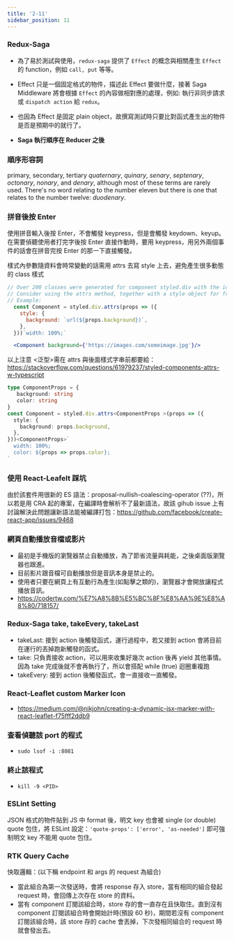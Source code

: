 ```yaml
---
title: '2-11'
sidebar_position: 11
---
```


### Redux-Saga

* 為了易於測試與使用，`redux-saga` 提供了 `Effect` 的概念與相關產生 `Effect` 的 function，例如 `call, put` 等等。

* Effect 只是一個固定格式的物件，描述此 Effect 要做什麼，接著 Saga Middleware 將會根據 `Effect` 的內容做相對應的處理，例如: 執行非同步請求或 `dispatch action` 給 `redux`。

* 也因為 Effect 是固定 plain object，故撰寫測試時只要比對函式產生出的物件是否是預期中的就行了。
* **Saga 執行順序在 Reducer 之後**



### 順序形容詞

primary, secondary, tertiary *quaternary*, *quinary*, *senary*, *septenary*, *octonary*, *nonary*, and *denary*, although most of these terms are rarely used. There's no word relating to the number eleven but there is one that relates to the number twelve: *duodenary*.


### 拼音後按 Enter

使用拼音輸入後按 Enter，不會觸發 keypress，但是會觸發 keydown、keyup。
在需要偵聽使用者打完字後按 Enter 直接作動時，要用 keypress，用另外兩個事件的話會在拼音完按 Enter 的那一下直接觸發。


樣式內參數隨資料會時常變動的話需用 attrs 去寫 style 上去，避免產生很多動態的 class 樣式

```jsx
// Over 200 classes were generated for component styled.div with the id of "sc-cNKqjZ".
// Consider using the attrs method, together with a style object for frequently changed styles.
// Example:
  const Component = styled.div.attrs(props => ({
    style: {
      background: `url(${props.background})`,
    },
  }))`width: 100%;`

  <Component background={'https://images.com/someimage.jpg'}/> 
```

以上注意 <泛型>需在 attrs 與後面樣式字串前都要給：https://stackoverflow.com/questions/61979237/styled-components-attrs-w-typescript

```ts
type ComponentProps = {
   background: string
   color: string
}
const Component = styled.div.attrs<ComponentProps >(props => ({
  style: {
    background: props.background,
  },
}))<ComponentProps>`
  width: 100%;
  color: ${props => props.color};
`
```



### 使用 React-Leafelt 踩坑

由於該套件用很新的 ES 語法：proposal-nullish-coalescing-operator (??)，所以若是用 CRA 起的專案，在編譯時會解析不了最新語法，故該 gihub issue 上有討論解決此問題讓新語法能被編譯打包：https://github.com/facebook/create-react-app/issues/9468


### 網頁自動播放音檔或影片

* 最初是手機版的瀏覽器禁止自動播放，為了節省流量與耗能，之後桌面版瀏覽器也跟進。
* 目前影片跟音檔可自動播放但是音訊本身是禁止的。
* 使用者只要在網頁上有互動行為產生(如點擊之類的)，瀏覽器才會開放讓程式播放音訊。
* https://codertw.com/%E7%A8%8B%E5%BC%8F%E8%AA%9E%E8%A8%80/718157/



### Redux-Saga take, takeEvery, takeLast

* takeLast: 接到 action 後觸發函式，運行過程中，若又接到 action 會將目前在運行的丟掉跑新觸發的函式。
* take: 只負責接收 action，可以用來收集好幾次 action 後再 yield 其他事情。因為 take 完成後就不會再執行了，所以會搭配 while (true) 迴圈重複跑
* takeEvery: 接到 action 後觸發函式，會一直接收一直觸發。



### React-Leaflet custom Marker Icon

* https://medium.com/@nikjohn/creating-a-dynamic-jsx-marker-with-react-leaflet-f75fff2ddb9



### 查看偵聽該 port 的程式

* `sudo lsof -i :8081`

### 終止該程式

* `kill -9 <PID>`



### ESLint Setting

JSON 格式的物件貼到 JS 中 format 後，明文 key 也會被 single (or double) quote 包住，將 ESLint 設定：`'quote-props': ['error', 'as-needed']` 即可強制明文 key 不能用 quote 包住。


### RTK Query Cache

快取邏輯：(以下稱 endpoint 和 args 的 request 為組合)

* 當此組合為第一次發送時，會將 response 存入 store，當有相同的組合發起 request 時，會回傳上次存在 store 的資料。
* 當有 component 訂閱該組合時，store 存的會一直存在且快取住。直到沒有 component 訂閱該組合時會開始計時(預設 60 秒)，期間若沒有 component 訂閱該組合時，該 store 存的 cache 會丟掉，下次發相同組合的 request 時就會發出去。
